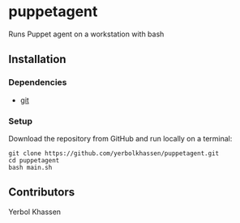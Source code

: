 # puppetagent
Runs Puppet agent on a workstation with bash

## Installation

### Dependencies
* [git](https://git-scm.com/book/en/v2/Getting-Started-Installing-Git)

### Setup
Download the repository from GitHub and run locally on a terminal:
```
git clone https://github.com/yerbolkhassen/puppetagent.git
cd puppetagent
bash main.sh
```

## Contributors
Yerbol Khassen

